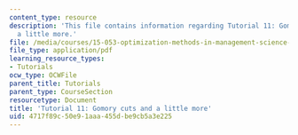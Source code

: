 ```yaml
---
content_type: resource
description: 'This file contains information regarding Tutorial 11: Gomory cuts and
  a little more.'
file: /media/courses/15-053-optimization-methods-in-management-science-spring-2013/4717f89c50e91aaa455dbe9cb5a3e225_MIT15_053S13_tut11.pdf
file_type: application/pdf
learning_resource_types:
- Tutorials
ocw_type: OCWFile
parent_title: Tutorials
parent_type: CourseSection
resourcetype: Document
title: 'Tutorial 11: Gomory cuts and a little more'
uid: 4717f89c-50e9-1aaa-455d-be9cb5a3e225
---
```

